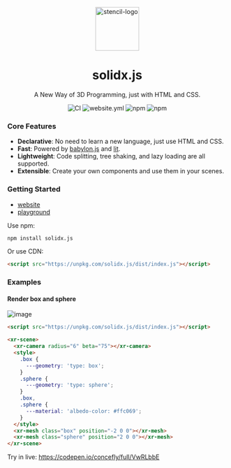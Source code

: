 <p align="center">
  <img alt="stencil-logo" src="https://github.com/solidx-js/solidx.js/assets/6647656/67eb9cd2-eb7f-44c1-b090-c1a26b46c8ae" width="100">
</p>

<h1 align="center">
  solidx.js
</h1>

<p align="center">
  A New Way of 3D Programming, just with HTML and CSS.
</p>

<p align="center">
  <img src="https://github.com/solidx-js/solidx.js/actions/workflows/ci.yml/badge.svg" alt="CI" />
  <img src="https://github.com/solidx-js/solidx.js/actions/workflows/website.yml/badge.svg" alt="website.yml" />
  <img src="https://img.shields.io/npm/dw/solidx.js" alt="npm" />
  <img src="https://img.shields.io/npm/v/solidx.js" alt="npm" />
</p>

### Core Features

- **Declarative**: No need to learn a new language, just use HTML and CSS.
- **Fast**: Powered by [babylon.js](https://www.babylonjs.com/) and [lit](https://lit.dev/).
- **Lightweight**: Code splitting, tree shaking, and lazy loading are all supported.
- **Extensible**: Create your own components and use them in your scenes.

### Getting Started

- [website](https://solidx-js.github.io/solidx.js/)
- [playground](https://solidx-js.github.io/solidx.js/playground/)

Use npm:

```bash
npm install solidx.js
```

Or use CDN:

```html
<script src="https://unpkg.com/solidx.js/dist/index.js"></script>
```

### Examples

#### Render box and sphere

![image](https://github.com/solidx-js/solidx.js/assets/6647656/9c42a77f-cca4-4d60-b854-abcd476e2b6d)

```html
<script src="https://unpkg.com/solidx.js/dist/index.js"></script>

<xr-scene>
  <xr-camera radius="6" beta="75"></xr-camera>
  <style>
    .box {
      ---geometry: 'type: box';
    }
    .sphere {
      ---geometry: 'type: sphere';
    }
    .box,
    .sphere {
      ---material: 'albedo-color: #ffc069';
    }
  </style>
  <xr-mesh class="box" position="-2 0 0"></xr-mesh>
  <xr-mesh class="sphere" position="2 0 0"></xr-mesh>
</xr-scene>
```

Try in live: https://codepen.io/concefly/full/VwRLbbE
